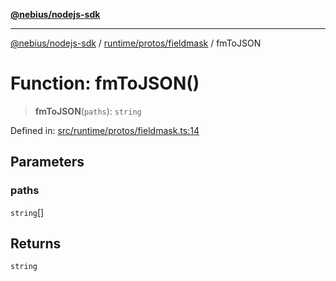 [**@nebius/nodejs-sdk**](../../../../README.md)

***

[@nebius/nodejs-sdk](../../../../README.md) / [runtime/protos/fieldmask](../README.md) / fmToJSON

# Function: fmToJSON()

> **fmToJSON**(`paths`): `string`

Defined in: [src/runtime/protos/fieldmask.ts:14](https://github.com/nebius/nodejs-sdk/blob/a37d220b2851e3bf0d396cb03828d544f584df45/src/runtime/protos/fieldmask.ts#L14)

## Parameters

### paths

`string`[]

## Returns

`string`

